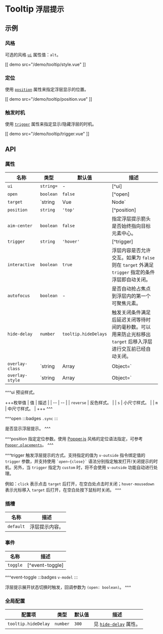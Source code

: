 # Tooltip <small>浮层提示</small>

## 示例

### 风格

可选的风格 [`ui`](#props-ui) 属性值：`alt`。

[[ demo src="/demo/tooltip/style.vue" ]]

### 定位

使用 [`position`](#props-position) 属性来指定浮层显示的位置。

[[ demo src="/demo/tooltip/position.vue" ]]

### 触发时机

使用 [`trigger`](#props-trigger) 属性来指定显示/隐藏浮层的时机。

[[ demo src="/demo/tooltip/trigger.vue" ]]

## API

### 属性

| 名称 | 类型 | 默认值 | 描述 |
| -- | -- | -- | -- |
| ``ui`` | `string=` | - | [^ui] |
| ``open`` | `boolean` | `false` | [^open] |
| ``target`` | `string | Vue | Node` | - | 参考 [`Overlay`](./overlay) 组件的 [`target`](./overlay#props-target) 属性。 |
| ``position`` | `string` | `'top'` | [^position] |
| ``aim-center`` | `boolean` | `false` | 指定浮层提示箭头是否始终指向目标元素中心。 |
| ``trigger`` | `string` | `'hover'` | [^trigger] |
| ``interactive`` | `boolean` | `true` | 浮层内容是否允许交互。如果为 `false` 则在 `target` 外满足 `trigger` 指定的条件浮层即自动关闭。 |
| ``autofocus`` | `boolean` | - | 是否自动抢占焦点到浮层内的第一个可聚焦元素。 |
| ``hide-delay`` | `number` | `tooltip.hideDelays` | 触发关闭条件满足后延迟关闭等待时间的毫秒数。可以用来防止光标移出 `target` 后移入浮层进行交互前已经自动关闭。 |
| ``overlay-class`` | `string | Array | Object=` | - | 参考 [`Overlay`](./overlay) 组件的 [`overlay-class`](./overlay#props-overlay-class) 属性。 |
| ``overlay-style`` | `string | Array | Object=` | - | 参考 [`Overlay`](./overlay) 组件的 [`overlay-style`](./overlay#props-overlay-style) 属性。 |

^^^ui
预设样式。

+++枚举值
| 值 | 描述 |
| -- | -- |
| `reverse` | 反色样式。 |
| `s` | 小尺寸样式。 |
| `m` | 中尺寸样式。 |
+++
^^^

^^^open
:::badges
`.sync`
:::

是否显示浮层提示。
^^^

^^^position
指定定位参数。使用 [Popper.js](https://popper.js.org/) 风格的定位语法指定，可参考 [`Popper.placements`](https://popper.js.org/popper-documentation.html#Popper.placements)。
^^^

^^^trigger
触发浮层提示的方式。支持指定的值为 `v-outside` 指令绑定值的 `trigger` 参数，并支持使用 <code>&#0096;${open}-${close}&#0096;</code> 语法分别指定触发打开/关闭提示的时机。另外，当 `trigger` 指定为 `custom` 时，将不会使用 `v-outside` 功能自动进行处理。

例如：`click` 表示点击 `target` 后打开，在空白处点击时关闭；`hover-mousedown` 表示光标移入 `target` 后打开，在空白处按下鼠标时关闭。
^^^

### 插槽

| 名称 | 描述 |
| -- | -- |
| ``default`` | 浮层提示内容。 |

### 事件

| 名称 | 描述 |
| -- | -- |
| ``toggle`` | [^event-toggle] |

^^^event-toggle
:::badges
`v-model`
:::

浮层提示展开状态切换时触发，回调参数为 `(open: boolean)`。
^^^

### 全局配置

| 配置项 | 类型 | 默认值 | 描述 |
| -- | -- | -- | -- |
| ``tooltip.hideDelay`` | `number` | `300` | 见 [`hide-delay`](#props-hide-delay) 属性。 |

